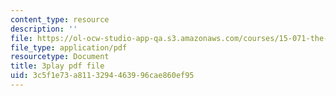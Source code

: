 ```yaml
---
content_type: resource
description: ''
file: https://ol-ocw-studio-app-qa.s3.amazonaws.com/courses/15-071-the-analytics-edge-spring-2017/3c5f1e73a8113294463996cae860ef95_RS4Ol9PzxCM.pdf
file_type: application/pdf
resourcetype: Document
title: 3play pdf file
uid: 3c5f1e73-a811-3294-4639-96cae860ef95
---
```

